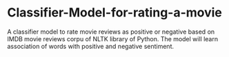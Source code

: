 # Classifier-Model-for-rating-a-movie
A classifier model to rate movie reviews as positive or negative based on IMDB movie reviews corpu of NLTK library of Python.
The model will learn association of words with positive and negative sentiment.
